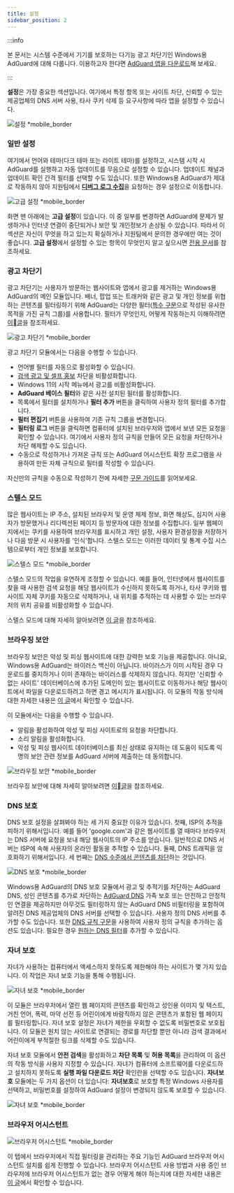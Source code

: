 ```yaml
---
title: 설정
sidebar_position: 2
---
```


:::info

본 문서는 시스템 수준에서 기기를 보호하는 다기능 광고 차단기인 Windows용 AdGuard에 대해 다룹니다. 이용하고자 한다면 [AdGuard 앱을 다운로드](https://agrd.io/download-kb-adblock)해 보세요.

:::

**설정**은 가장 중요한 섹션입니다. 여기에서 특정 항목 또는 사이트 차단, 신뢰할 수 있는 제공업체의 DNS 서버 사용, 타사 쿠키 삭제 등 요구사항에 따라 앱을 설정할 수 있습니다.

![설정 \*mobile\_border](https://cdn.adtidy.org/content/kb/ad_blocker/windows/overview/settings.png)

### 일반 설정

여기에서 언어와 테마(다크 테마 또는 라이트 테마)를 설정하고, 시스템 시작 시 AdGuard를 실행하고 자동 업데이트를 무음으로 설정할 수 있습니다. 업데이트 채널과 업데이트 확인 간격 필터를 선택할 수도 있습니다. 또한 Windows용 AdGuard가 제대로 작동하지 않아 지원팀에서 [**디버그 로그 수집**](/adguard-for-windows/solving-problems/adguard-logs.md)을 요청하는 경우 설정으로 이동합니다.

![고급 설정 \*mobile\_border](https://cdn.adtidy.org/content/kb/ad_blocker/windows/overview/advanced-settings.png)

화면 맨 아래에는 **고급 설정**이 있습니다. 이 중 일부를 변경하면 AdGuard에 문제가 발생하거나 인터넷 연결이 중단되거나 보안 및 개인정보가 손상될 수 있습니다. 따라서 이 섹션은 자신이 무엇을 하고 있는지 확실하거나 지원팀에서 문의한 경우에만 여는 것이 좋습니다. **고급 설정**에서 설정할 수 있는 항목이 무엇인지 알고 싶으시면 [전용 문서](/adguard-for-windows/solving-problems/low-level-settings.md)를 참조하세요.

### 광고 차단기

광고 차단기는 사용자가 방문하는 웹사이트와 앱에서 광고를 제거하는 Windows용 AdGuard의 메인 모듈입니다. 배너, 팝업 또는 트래커와 같은 광고 및 개인 정보를 위협하는 콘텐츠를 필터링하기 위해 AdGuard는 다양한 필터([특수 구문](/general/ad-filtering/create-own-filters)으로 작성된 유사한 목적을 가진 규칙 그룹)를 사용합니다. 필터가 무엇인지, 어떻게 작동하는지 이해하려면 [이글](/general/ad-filtering/how-ad-blocking-works)을 참조하세요.

![광고 차단기 \*mobile\_border](https://cdn.adtidy.org/content/kb/ad_blocker/windows/overview/settings_ad_blocker.png)

광고 차단기 모듈에서는 다음을 수행할 수 있습니다.

- 언어별 필터를 자동으로 활성화할 수 있습니다.
- [검색 광고 및 셀프 홍보](/general/ad-filtering/search-ads) 차단을 비활성화합니다.
- Windows 11의 시작 메뉴에서 광고를 비활성화합니다.
- **AdGuard 베이스 필터**와 같은 사전 설치된 필터를 활성화합니다.
- 목록에서 필터를 설치하거나 **필터 추가** 버튼을 클릭하여 사용자 정의 필터를 추가합니다.
- **필터 편집기** 버튼을 사용하여 기존 규칙 그룹을 변경합니다.
- **필터링 로그** 버튼을 클릭하면 컴퓨터에 설치된 브라우저와 앱에서 보낸 모든 요청을 확인할 수 있습니다. 여기에서 사용자 정의 규칙을 만들어 모든 요청을 차단하거나 차단 해제할 수도 있습니다.
- 수동으로 작성하거나 가져온 규칙 또는 AdGuard 어시스턴트 확장 프로그램을 사용하여 만든 자체 규칙으로 필터를 작성할 수 있습니다.

자신만의 규칙을 수동으로 작성하기 전에 자세한 [구문 가이드](/general/ad-filtering/create-own-filters)를 읽어보세요.

### 스텔스 모드

많은 웹사이트는 IP 주소, 설치된 브라우저 및 운영 체제 정보, 화면 해상도, 심지어 사용자가 방문했거나 리디렉션된 페이지 등 방문자에 대한 정보를 수집합니다. 일부 웹페이지에서는 쿠키를 사용하여 브라우저를 표시하고 개인 설정, 사용자 환경설정을 저장하거나 다음 방문 시 사용자를 '인식'합니다. 스텔스 모드는 이러한 데이터 및 통계 수집 시스템으로부터 개인 정보를 보호합니다.

![스텔스 모드 \*mobile\_border](https://cdn.adtidy.org/content/kb/ad_blocker/windows/overview/stealth-mode.png)

스텔스 모드의 작업을 유연하게 조정할 수 있습니다. 예를 들어, 인터넷에서 웹사이트를 찾을 때 사용한 검색 요청을 해당 웹사이트가 수신하지 못하도록 하거나, 타사 쿠키와 웹사이트 자체 쿠키를 자동으로 삭제하거나, 내 위치를 추적하는 데 사용할 수 있는 브라우저의 위치 공유를 비활성화할 수 있습니다.

스텔스 모드에 대해 자세히 알아보려면 [이 글](/general/stealth-mode)을 참조하세요.

### 브라우징 보안

브라우징 보안은 악성 및 피싱 웹사이트에 대한 강력한 보호 기능을 제공합니다. 아니요, Windows용 AdGuard는 바이러스 백신이 아닙니다. 바이러스가 이미 시작된 경우 다운로드를 중지하거나 이미 존재하는 바이러스를 삭제하지 않습니다. 하지만 '신뢰할 수 없는 사이트' 데이터베이스에 추가된 도메인이 있는 웹사이트로 이동하거나 해당 웹사이트에서 파일을 다운로드하려고 하면 경고 메시지가 표시됩니다. 이 모듈의 작동 방식에 대한 자세한 내용은 [이 글](/general/browsing-security)에서 확인할 수 있습니다.

이 모듈에서는 다음을 수행할 수 있습니다.

- 알림을 활성화하여 악성 및 피싱 사이트로의 요청을 차단합니다.
- 소리 알림을 활성화합니다.
- 악성 및 피싱 웹사이트 데이터베이스를 최신 상태로 유지하는 데 도움이 되도록 익명의 보안 관련 정보를 AdGuard 서버에 제출하는 데 동의합니다.

![브라우징 보안 \*mobile\_border](https://cdn.adtidy.org/content/kb/ad_blocker/windows/overview/browsing-security.png)

브라우징 보안에 대해 자세히 알아보려면 [이글](/general/browsing-security)을 참조하세요.

### DNS 보호

DNS 보호 설정을 살펴봐야 하는 세 가지 중요한 이유가 있습니다. 첫째, ISP의 추적을 피하기 위해서입니다. 예를 들어 'google.com'과 같은 웹사이트를 열 때마다 브라우저는 DNS 서버에 요청을 보내 해당 웹사이트의 IP 주소를 얻습니다. 일반적으로 DNS 서버는 ISP에 속해 사용자의 온라인 활동을 추적할 수 있습니다. 둘째, DNS 트래픽을 암호화하기 위해서입니다. 세 번째는 [DNS 수준에서 콘텐츠를 차단](https://adguard-dns.io/kb/general/dns-filtering/)하는 것입니다.

![DNS 보호 \*mobile\_border](https://cdn.adtidy.org/content/kb/ad_blocker/windows/overview/dns-settings.png)

Windows용 AdGuard의 DNS 보호 모듈에서 광고 및 추적기를 차단하는 AdGuard DNS, 성인 콘텐츠를 추가로 차단하는 [AdGuard DNS](https://adguard-dns.io/kb/) 가족 보호 또는 안전하고 안정적인 연결을 제공하지만 아무것도 필터링하지 않는 AdGuard DNS 비필터링을 포함하여 알려진 DNS 제공업체의 DNS 서버를 선택할 수 있습니다. 사용자 정의 DNS 서버를 추가할 수도 있습니다. 또한 [DNS 규칙 구문](https://adguard-dns.io/kb/general/dns-filtering-syntax/)을 사용하여 사용자 정의 규칙을 추가하는 옵션도 있습니다. 필요한 경우 [원하는 DNS 필터](https://filterlists.com)를 추가할 수 있습니다.

### 자녀 보호

자녀가 사용하는 컴퓨터에서 액세스하지 못하도록 제한해야 하는 사이트가 몇 가지 있습니다. 이 작업은 자녀 보호 기능을 통해 수행됩니다.

![자녀 보호 \*mobile\_border](https://cdn.adtidy.org/content/kb/ad_blocker/windows/overview/parental-control.png)

이 모듈은 브라우저에서 열린 웹 페이지의 콘텐츠를 확인하고 성인용 이미지 및 텍스트, 거친 언어, 폭력, 마약 선전 등 어린이에게 바람직하지 않은 콘텐츠가 포함된 웹 페이지를 필터링합니다. 자녀 보호 설정은 자녀가 제한을 우회할 수 없도록 비밀번호로 보호됩니다. 이 모듈은 원치 않는 사이트로 연결되는 경로를 차단할 뿐만 아니라 검색 결과에서 어린이에게 부적절한 링크를 삭제할 수도 있습니다.

자녀 보호 모듈에서 **안전 검색**을 활성화하고 **차단 목록** 및 **허용 목록**을 관리하여 이 옵션의 작동 방식을 사용자 지정할 수 있습니다. 자녀가 컴퓨터에 소프트웨어를 다운로드하고 설치하지 못하도록 **실행 파일 다운로드 차단** 확인란을 선택할 수도 있습니다. **자녀보호** 모듈에는 두 가지 옵션이 더 있습니다: **자녀보호**로 보호할 특정 Windows 사용자를 선택하고, 비밀번호를 설정하여 AdGuard 설정이 변경되지 않도록 보호할 수 있습니다.

![자녀 보호 \*mobile\_border](https://cdn.adtidy.org/content/kb/ad_blocker/windows/overview/parental-control.png)

### 브라우저 어시스턴트

![브라우저 어시스턴트 \*mobile\_border](https://cdn.adtidy.org/content/kb/ad_blocker/windows/browser-assistant/browser-assistant.png)

이 탭에서 브라우저에서 직접 필터링을 관리하는 주요 기능인 AdGuard 브라우저 어시스턴트 설치를 쉽게 진행할 수 있습니다. 브라우저 어시스턴트 사용 방법과 사용 중인 브라우저에 브라우저 어시스턴트가 없는 경우 어떻게 해야 하는지에 대한 자세한 내용은 [이 글](/adguard-for-windows/browser-assistant.md)에서 확인할 수 있습니다.
